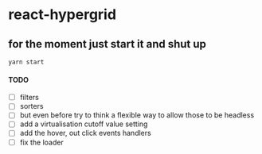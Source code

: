 
# react-hypergrid

## for the moment just start it and shut up

`yarn start`

#### TODO
- [ ] filters
- [ ] sorters
- [ ] but even before try to think a flexible way to allow those to be headless
- [ ] add a virtualisation cutoff value setting
- [ ] add the hover, out click events handlers
- [ ] fix the loader
